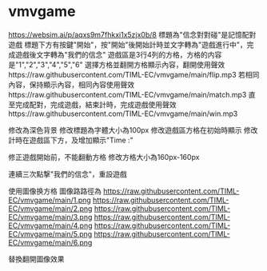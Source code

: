 # vmvgame

https://websim.ai/p/aqxs9m7fhkxi1x5zjx0b/8
標題為"信念對對碰"是記憶配對遊戲
標題下方有按鍵"開始"，按"開始"後開始計時並文字轉為"遊戲進行中"，完成遊戲後文字轉為"我們的信念"
遊戲區是3行4列的方格，方格的内容是"1","2","3","4","5","6"
選擇方格並翻開方格顯示內容，翻開使用聲效https://raw.githubusercontent.com/TIML-EC/vmvgame/main/flip.mp3
若相同內容，保持顯示內容，相同內容使用聲效https://raw.githubusercontent.com/TIML-EC/vmvgame/main/match.mp3
直至完成配對，完成遊戲，結束計時，完成遊戲使用聲效https://raw.githubusercontent.com/TIML-EC/vmvgame/main/win.mp3

修改為深色背景
修改標題為字體大小為100px
修改遊戲區方格在初始時顯示
修改計時在遊戲區下方，及增加顯示"Time :"

修正遊戲開始前，不能翻動方格
修改方格大小為160px-160px

連續三次點撃"我們的信念"，重設遊戲

使用圖像换方格
圖像路路徑為
https://raw.githubusercontent.com/TIML-EC/vmvgame/main/1.png
https://raw.githubusercontent.com/TIML-EC/vmvgame/main/2.png
https://raw.githubusercontent.com/TIML-EC/vmvgame/main/3.png
https://raw.githubusercontent.com/TIML-EC/vmvgame/main/4.png
https://raw.githubusercontent.com/TIML-EC/vmvgame/main/5.png
https://raw.githubusercontent.com/TIML-EC/vmvgame/main/6.png

替換翻開圖像效果
